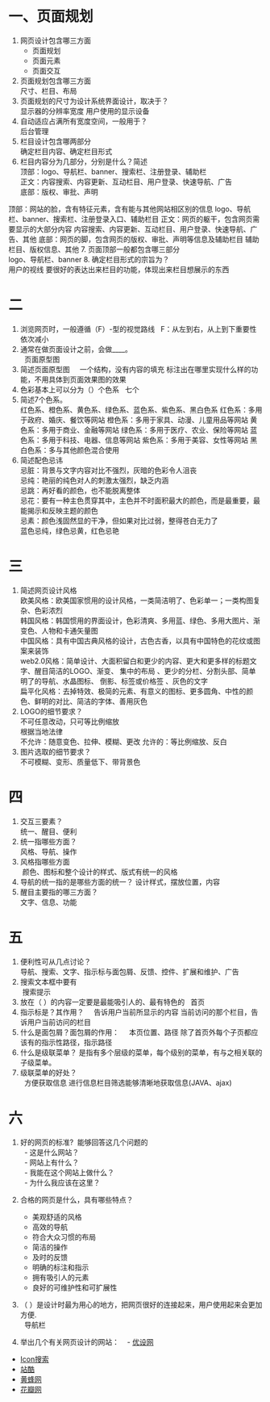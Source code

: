 # 一、页面规划
1. 网页设计包含哪三方面
   - 页面规划
   - 页面元素
   - 页面交互
2. 页面规划包含哪三方面  
   尺寸、栏目、布局    
3. 页面规划的尺寸为设计系统界面设计，取决于？  
  显示器的分辨率宽度     用户使用的显示设备
4. 自动适应占满所有宽度空间，一般用于？  
  后台管理
5. 栏目设计包含哪两部分  
  确定栏目内容、确定栏目形式   
6. 栏目内容分为几部分，分别是什么？简述  
  顶部：logo、导航栏、banner、搜索栏、注册登录、辅助栏  
  正文：内容搜索、内容更新、互动栏目、用户登录、快速导航、广告  
  底部：版权、审批、声明  
  
  
  顶部：网站的脸，含有特征元素，含有能与其他网站相区别的信息
    logo、导航栏、banner、搜索栏、注册登录入口、辅助栏目
正文：网页的躯干，包含网页需要显示的大部分内容
    内容搜索、内容更新、互动栏目、用户登录、快速导航、广告、其他
底部：网页的脚，包含网页的版权、审批、声明等信息及辅助栏目
    辅助栏目、版权信息、其他
7. 页面顶部一般都包含哪三部分  
  logo、导航栏、banner
8. 确定栏目形式的宗旨为？  
  用户的视线      要很好的表达出来栏目的功能，体现出来栏目想展示的东西
# 二
1. 浏览网页时，一般遵循（F）-型的视觉路线     F：从左到右，从上到下重要性依次减小
2. 通常在做页面设计之前，会做____。  
   页面原型图  
3. 简述页面原型图  
   一个结构，没有内容的填充     标注出在哪里实现什么样的功能，不用具体到页面效果图的效果
4. 色彩基本上可以分为（）个色系  
  七个  
5. 简述7个色系。  
  红色系、橙色系、黄色系、绿色系、蓝色系、紫色系、黑白色系
  红色系：多用于政府、婚庆、餐饮等网站
   橙色系：多用于家具、动漫、儿童用品等网站
   黄色系：多用于商业、金融等网站
   绿色系：多用于医疗、农业、保险等网站
   蓝色系：多用于科技、电器、信息等网站
   紫色系：多用于美容、女性等网站
   黑白色系：多与其他颜色混合使用
6. 简述配色忌讳  
  忌脏：背景与文字内容对比不强烈，灰暗的色彩令人沮丧  
  忌纯：艳丽的纯色对人的刺激太强烈，缺乏内涵  
  忌跳：再好看的颜色，也不能脱离整体  
  忌花：要有一种主色贯穿其中，主色并不时面积最大的颜色，而是最重要，最能揭示和反映主题的颜色  
  忌素：颜色浅固然显的干净，但如果对比过弱，整得苍白无力了  
  蓝色忌纯，绿色忌黄，红色忌艳
  
# 三
1. 简述网页设计风格  
  欧美风格：欧美国家惯用的设计风格，一类简洁明了、色彩单一；一类构图复杂、色彩浓烈  
  韩国风格：韩国惯用的界面设计，色彩清爽、多用蓝、绿色、多用大图片、渐变色、人物和卡通矢量图  
  中国风格：具有中国古典风格的设计，古色古香，以具有中国特色的花纹或图案来装饰  
  web2.0风格：简单设计、大面积留白和更少的内容、更大和更多样的标题文字、醒目简洁的LOGO、渐变、 集中的布局 、更少的分栏、分割头部、简单明了的导航、水晶图标、 倒影、标签或价格签 、灰色的文字    
  扁平化风格：去掉特效、极简的元素、有意义的图标、更多圆角、中性的颜色、鲜明的对比、简洁的字体、善用灰色
2. LOGO的细节要求？  
  不可任意改动，只可等比例缩放  
  根据当地法律  
  不允许：随意变色、拉伸、模糊、更改 
   允许的：等比例缩放、反白
3. 图片选取的细节要求？  
  不可模糊、变形、质量低下、带背景色  
# 四
1. 交互三要素？  
  统一、醒目、便利
2. 统一指哪些方面？  
  风格、导航、操作
3. 风格指哪些方面  
  颜色、图标和整个设计的样式、版式有统一的风格
4. 导航的统一指的是哪些方面的统一？
   设计样式，摆放位置，内容
5. 醒目主要指的哪三方面？  
  文字、信息、功能

# 五
1. 便利性可从几点讨论？  
  导航、搜索、文字、指示标与面包屑、反馈、控件、扩展和维护、广告
2. 搜索文本框中要有  
  搜索提示
3. 放在（ ）的内容一定要是最能吸引人的、最有特色的
   首页
4. 指示标是？其作用？  
   告诉用户当前所显示的内容       当前访问的那个栏目，告诉用户当前访问的栏目
5. 什么是面包屑？面包屑的作用：  
   本页位置、路径                       除了首页外每个子页都应该有的指示性路径，指示路径
6. 什么是级联菜单？
   是指有多个层级的菜单，每个级别的菜单，有与之相关联的子级菜单。
7. 级联菜单的好处？  
   方便获取信息            进行信息栏目筛选能够清晰地获取信息(JAVA、ajax)
# 六
1. 好的网页的标准?  能够回答这几个问题的  
   - 这是什么网站？  
   - 网站上有什么？  
   - 我能在这个网站上做什么？  
   - 为什么我应该在这里？   

2. 合格的网页是什么，具有哪些特点？  
   - 美观舒适的风格
   - 高效的导航
   - 符合大众习惯的布局
   - 简洁的操作
   - 及时的反馈
   - 明确的标注和指示
   - 拥有吸引人的元素
   - 良好的可维护性和可扩展性
3. （ ）是设计时最为用心的地方，把网页很好的连接起来，用户使用起来会更加方便.    
   导航栏
4. 举出几个有关网页设计的网站：    
  -  [优设网](http://www.uisdc.com/)
  -  [Icon搜索](http://www.iconpng.com/)
  -  [站酷](http://www.zcool.com.cn/)
  -  [黄蜂网](http://sc.woofeng.cn/)
  -  [花瓣网](http://huaban.com/)

